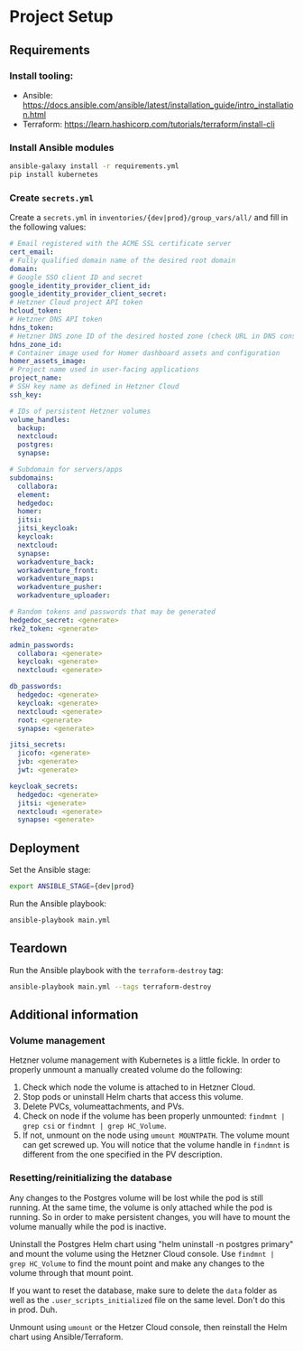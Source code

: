 # Project Setup
## Requirements

### Install tooling:
* Ansible: https://docs.ansible.com/ansible/latest/installation_guide/intro_installation.html
* Terraform: https://learn.hashicorp.com/tutorials/terraform/install-cli

### Install Ansible modules
```bash
ansible-galaxy install -r requirements.yml
pip install kubernetes
```

### Create `secrets.yml`
Create a `secrets.yml` in `inventories/{dev|prod}/group_vars/all/` and fill in the following values:
```yaml
# Email registered with the ACME SSL certificate server
cert_email: 
# Fully qualified domain name of the desired root domain
domain: 
# Google SSO client ID and secret
google_identity_provider_client_id: 
google_identity_provider_client_secret: 
# Hetzner Cloud project API token
hcloud_token: 
# Hetzner DNS API token
hdns_token: 
# Hetzner DNS zone ID of the desired hosted zone (check URL in DNS console)
hdns_zone_id: 
# Container image used for Homer dashboard assets and configuration
homer_assets_image: 
# Project name used in user-facing applications
project_name: 
# SSH key name as defined in Hetzner Cloud
ssh_key: 

# IDs of persistent Hetzner volumes
volume_handles:
  backup: 
  nextcloud: 
  postgres: 
  synapse: 

# Subdomain for servers/apps
subdomains:
  collabora: 
  element: 
  hedgedoc: 
  homer: 
  jitsi: 
  jitsi_keycloak: 
  keycloak: 
  nextcloud: 
  synapse: 
  workadventure_back: 
  workadventure_front: 
  workadventure_maps: 
  workadventure_pusher: 
  workadventure_uploader: 

# Random tokens and passwords that may be generated
hedgedoc_secret: <generate>
rke2_token: <generate>

admin_passwords:
  collabora: <generate>
  keycloak: <generate>
  nextcloud: <generate>

db_passwords:
  hedgedoc: <generate>
  keycloak: <generate>
  nextcloud: <generate>
  root: <generate>
  synapse: <generate>

jitsi_secrets:
  jicofo: <generate>
  jvb: <generate>
  jwt: <generate>

keycloak_secrets:
  hedgedoc: <generate>
  jitsi: <generate>
  nextcloud: <generate>
  synapse: <generate>

```

## Deployment
Set the Ansible stage:
```bash
export ANSIBLE_STAGE={dev|prod}
```
Run the Ansible playbook:
```bash
ansible-playbook main.yml
```

## Teardown
Run the Ansible playbook with the `terraform-destroy` tag:
```bash
ansible-playbook main.yml --tags terraform-destroy
```

## Additional information
### Volume management
Hetzner volume management with Kubernetes is a little fickle. In order to properly unmount a manually created volume do the following:
1. Check which node the volume is attached to in Hetzner Cloud.
2. Stop pods or uninstall Helm charts that access this volume.
3. Delete PVCs, volumeattachments, and PVs.
4. Check on node if the volume has been properly unmounted: `findmnt | grep csi` or `findmnt | grep HC_Volume`.
5. If not, unmount on the node using `umount MOUNTPATH`.
The volume mount can get screwed up. You will notice that the volume handle in `findmnt` is different from the one specified in the PV description.

### Resetting/reinitializing the database
Any changes to the Postgres volume will be lost while the pod is still running. At the same time, the volume is only attached while the pod is running. So in order to make persistent changes, you will have to mount the volume manually while the pod is inactive.

Uninstall the Postgres Helm chart using "helm uninstall -n postgres primary" and mount the volume using the Hetzner Cloud console. Use `findmnt | grep HC_Volume` to find the mount point and make any changes to the volume through that mount point.

If you want to reset the database, make sure to delete the `data` folder as well as the `.user_scripts_initialized` file on the same level. Don't do this in prod. Duh.

Unmount using `umount` or the Hetzer Cloud console, then reinstall the Helm chart using Ansible/Terraform.
